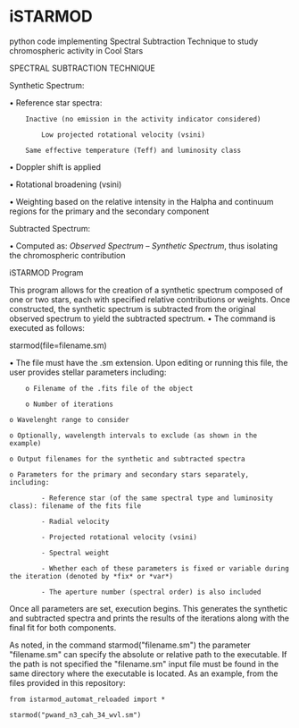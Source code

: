 # iSTARMOD
python code implementing Spectral Subtraction Technique to study chromospheric activity in Cool Stars

SPECTRAL SUBTRACTION TECHNIQUE

Synthetic Spectrum:

  •	Reference star spectra:
  
	    Inactive (no emission in the activity indicator considered)
     
    	    Low projected rotational velocity (vsini)
	 
	    Same effective temperature (Teff) and luminosity class
     
  •	Doppler shift is applied
  
  •	Rotational broadening (vsini)
  
  •	Weighting based on the relative intensity in the Halpha and continuum regions for the primary and the secondary component
  

Subtracted Spectrum:

  •	Computed as: *Observed Spectrum – Synthetic Spectrum*, thus isolating the chromospheric contribution
  


iSTARMOD Program

This program allows for the creation of a synthetic spectrum composed of one or two stars, each with specified relative contributions or weights. Once constructed, the synthetic spectrum is subtracted from the original observed spectrum to yield the subtracted spectrum.
  •	The command is executed as follows:

starmod(file=filename.sm)

  •	The file must have the .sm extension. Upon editing or running this file, the user provides stellar parameters including:
  
    	o Filename of the .fits file of the object
     	
      	o Number of iterations
       	
	o Wavelenght range to consider

 	o Optionally, wavelength intervals to exclude (as shown in the example)

  	o Output filenames for the synthetic and subtracted spectra

   	o Parameters for the primary and secondary stars separately, including:
    
        	- Reference star (of the same spectral type and luminosity class): filename of the fits file
	
        	- Radial velocity
	
        	- Projected rotational velocity (vsini)
	
        	- Spectral weight  
	
        	- Whether each of these parameters is fixed or variable during the iteration (denoted by *fix* or *var*)
	
        	- The aperture number (spectral order) is also included
        
Once all parameters are set, execution begins. This generates the synthetic and subtracted spectra and prints the results of the iterations along with the final fit for both components.

As noted, in the command starmod("filename.sm") the parameter "filename.sm" can specify the absolute or relative path to the executable. If the path is not specified the "filename.sm" input file must be found  in the same directory where the executable is located. As an example, from the files provided in this repository:



	from istarmod_automat_reloaded import *

	starmod("pwand_n3_cah_34_wvl.sm")

